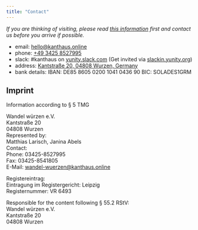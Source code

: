 ```yaml
---
title: "Contact"
---
```


*If you are thinking of visiting, please read [this information](../about/visiting/) first and contact us before you arrive if possible.*

- email: <hello@kanthaus.online>
- phone: <a href="tel:+4934258527995">+49 3425 8527995</a>
- slack: #kanthaus on [yunity.slack.com](https://yunity.slack.com) (Get invited via [slackin.yunity.org](https://slackin.yunity.org))
- address: [Kantstraße 20, 04808 Wurzen, Germany](https://www.openstreetmap.org/search?query=20%20kantstrasse%20wurzen#map=19/51.36711/12.74075&layers=N)
- bank details: IBAN: DE85 8605 0200 1041 0436 90  BIC: SOLADES1GRM


## Imprint
Information according to § 5 TMG

Wandel würzen e.V.  
Kantstraße 20  
04808 Wurzen  
Represented by:  
Matthias Larisch, Janina Abels  
Contact:  
Phone: 03425-8527995  
Fax: 03425-8541805  
E-Mail: wandel-wuerzen@kanthaus.online

Registereintrag:  
Eintragung im Registergericht: Leipzig  
Registernummer: VR 6493

Responsible for the content following § 55.2 RStV:  
Wandel würzen e.V.  
Kantstraße 20  
04808 Wurzen
